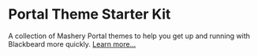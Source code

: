 # Portal Theme Starter Kit
A collection of Mashery Portal themes to help you get up and running with Blackbeard more quickly. [Learn more...](https://developer.mashery.com/docs/read/your_portal/)